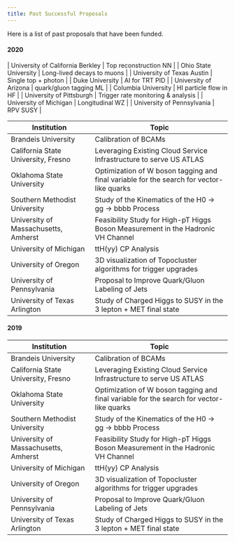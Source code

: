 ```yaml
---
title: Past Successful Proposals
---
```


Here is a list of past proposals that have been funded.

#### 2020
| University of California Berkley	| Top reconstruction NN |
| Ohio State University |	Long-lived decays to muons |
| University of Texas Austin	| Single top + photon |
| Duke University |	AI for TRT PID |
| University of Arizona	| quark/gluon tagging ML |
| Columbia University | HI particle flow in HF |
| University of Pittsburgh | Trigger rate monitoring & analysis |
| University of Michigan | Longitudinal WZ |
| University of Pennsylvania | RPV SUSY |


| Institution | Topic | 
|-------|--------|
| Brandeis University | Calibration of BCAMs | 
| California State University, Fresno | Leveraging Existing Cloud Service Infrastructure to serve US ATLAS | 
| Oklahoma State University | Optimization of W boson tagging and final variable for the search for vector-like quarks |
| Southern Methodist University | Study of the Kinematics of the H0 -> gg -> bbbb Process |
| University of Massachusetts, Amherst | Feasibility Study for High-pT Higgs Boson Measurement in the Hadronic VH Channel |
| University of Michigan | ttH(yy) CP Analysis | 
| University of Oregon | 3D visualization of Topocluster algorithms for trigger upgrades | 
| University of Pennsylvania | Proposal to Improve Quark/Gluon Labeling of Jets |
| University of Texas Arlington | Study of Charged Higgs to SUSY in the 3 lepton + MET final state | 

#### 2019

| Institution | Topic | 
|-------|--------|
| Brandeis University | Calibration of BCAMs | 
| California State University, Fresno | Leveraging Existing Cloud Service Infrastructure to serve US ATLAS | 
| Oklahoma State University | Optimization of W boson tagging and final variable for the search for vector-like quarks |
| Southern Methodist University | Study of the Kinematics of the H0 -> gg -> bbbb Process |
| University of Massachusetts, Amherst | Feasibility Study for High-pT Higgs Boson Measurement in the Hadronic VH Channel |
| University of Michigan | ttH(yy) CP Analysis | 
| University of Oregon | 3D visualization of Topocluster algorithms for trigger upgrades | 
| University of Pennsylvania | Proposal to Improve Quark/Gluon Labeling of Jets |
| University of Texas Arlington | Study of Charged Higgs to SUSY in the 3 lepton + MET final state | 
